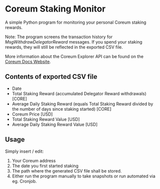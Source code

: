 # Coreum Staking Monitor

A simple Python program for monitoring your personal Coreum staking rewards.

Note: The program screens the transaction history for *MsgWithdrawDelegatorReward* messages. If you spend your staking rewards, they will still be reflected in the exported CSV file.

More information about the Coreum Explorer API can be found on the [Coreum Docs Website](https://docs.coreum.dev/tutorials/explorer-api.html).

## Contents of exported CSV file
- Date
- Total Staking Reward (accumulated Delegator Reward withdrawals) [CORE]
- Average Daily Staking Reward (equals Total Staking Reward divided by the number of days since staking started) [CORE]
- Coreum Price [USD]
- Total Staking Reward Value [USD]
- Average Daily Staking Reward Value [USD]

## Usage
Simply insert / edit:
1. Your Coreum address
2. The date you first started staking
3. The path where the generated CSV file shall be stored.
4. Either run the program manually to take snapshots or run automated via eg. Cronjob.

